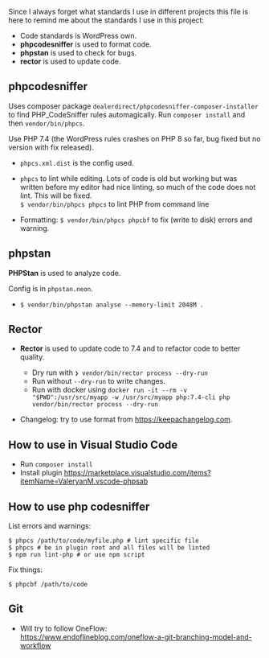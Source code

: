 Since I always forget what standards I use in different projects this file is here to remind me about the standards I use in this project:

- Code standards is WordPress own.
- **phpcodesniffer** is used to format code.
- **phpstan** is used to check for bugs.
- **rector** is used to update code.

## phpcodesniffer

Uses composer package `dealerdirect/phpcodesniffer-composer-installer` to find PHP_CodeSniffer rules automagically. Run `composer install` and then `vendor/bin/phpcs`.

Use PHP 7.4 (the WordPress rules crashes on PHP 8 so far, bug fixed but no version with fix released).

- `phpcs.xml.dist` is the config used.

- `phpcs` to lint while editing. Lots of code is old but working but was written
  before my editor had nice linting, so much of the code does not lint. This will be fixed.  
  `$ vendor/bin/phpcs phpcs` to lint PHP from command line

- Formatting:
  `$ vendor/bin/phpcs phpcbf` to fix (write to disk) errors and warning.

## phpstan

**PHPStan** is used to analyze code.

Config is in `phpstan.neon`.

- `$ vendor/bin/phpstan analyse --memory-limit 2048M .`

## Rector

- **Rector** is used to update code to 7.4 and to refactor code to better quality.

  - Dry run with `❯ vendor/bin/rector process --dry-run`
  - Run without `--dry-run` to write changes.
  - Run with docker using `docker run -it --rm -v "$PWD":/usr/src/myapp -w /usr/src/myapp php:7.4-cli php vendor/bin/rector process --dry-run`

- Changelog: try to use format from https://keepachangelog.com.

## How to use in Visual Studio Code

- Run `composer install`
- Install plugin https://marketplace.visualstudio.com/items?itemName=ValeryanM.vscode-phpsab

## How to use php codesniffer

List errors and warnings:

    $ phpcs /path/to/code/myfile.php # lint specific file
    $ phpcs # be in plugin root and all files will be linted
    $ npm run lint-php # or use npm script

Fix things:

    $ phpcbf /path/to/code

## Git

- Will try to follow OneFlow:  
  https://www.endoflineblog.com/oneflow-a-git-branching-model-and-workflow
